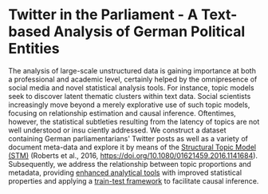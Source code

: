 # Twitter in the Parliament - A Text-based Analysis of German Political Entities

The analysis of large-scale unstructured data is gaining importance at both a professional and academic level, certainly helped by the omnipresence of social media and novel statistical analysis tools. For instance, topic models seek to discover latent thematic clusters within text data. Social scientists increasingly move beyond a merely explorative use of such topic models, focusing on relationship estimation and causal inference. Oftentimes, however, the statistical subtleties resulting from the latency of topics are not well understood or insu ciently addressed. We construct a dataset containing German parliamentarians' Twitter posts as well as a variety of document meta-data and explore it by means of the [Structural Topic Model (STM)](https://www.structuraltopicmodel.com/) (Roberts et al., 2016, https://doi.org/10.1080/01621459.2016.1141684). Subsequently, we address the relationship between topic proportions and metadata, providing [enhanced analytical tools](https://github.com/PMSchulze/stmprevalence) with improved statistical properties and applying a [train-test framework](https://arxiv.org/abs/1802.02163) to facilitate causal inference.
